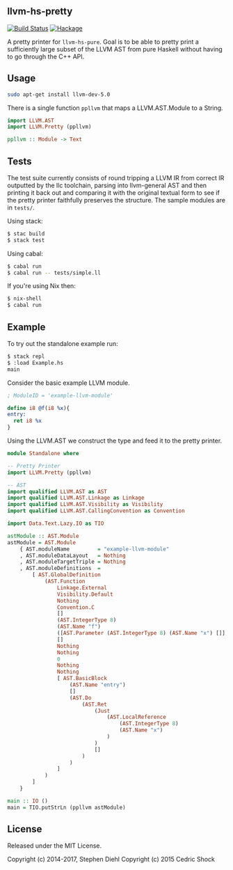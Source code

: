 llvm-hs-pretty
--------------

[![Build Status](https://travis-ci.org/llvm-hs/llvm-hs-pretty.svg)](https://travis-ci.org/llvm-hs/llvm-hs-pretty)
[![Hackage](https://img.shields.io/hackage/v/llvm-hs-pretty.svg)](https://hackage.haskell.org/package/llvm-hs-pretty)

A pretty printer for ``llvm-hs-pure``. Goal is to be able to pretty print a
sufficiently large subset of the LLVM AST from pure Haskell without having to go
through the C++ API.

Usage
-----

```bash
sudo apt-get install llvm-dev-5.0
```

There is a single function ``ppllvm`` that maps a LLVM.AST.Module to a
String.

```haskell
import LLVM.AST
import LLVM.Pretty (ppllvm)

ppllvm :: Module -> Text
```

Tests
-----

The test suite currently consists of round tripping a LLVM IR from correct IR
outputted by the llc toolchain, parsing into llvm-general AST and then printing
it back out and comparing it with the original textual form to see if the pretty
printer faithfully preserves the structure. The sample modules are in
``tests/``.

Using stack:

```bash
$ stac build
$ stack test
```

Using cabal:

```bash
$ cabal run
$ cabal run -- tests/simple.ll
```

If you're using Nix then:

```bash
$ nix-shell
$ cabal run
```

Example
-------

To try out the standalone example run:

```bash
$ stack repl
$ :load Example.hs
main
```

Consider the basic example LLVM module.

```llvm
; ModuleID = 'example-llvm-module'

define i8 @f(i8 %x){
entry:
  ret i8 %x
}
```

Using the LLVM.AST we construct the type and feed it to the pretty
printer.

```haskell
module Standalone where

-- Pretty Printer
import LLVM.Pretty (ppllvm)

-- AST
import qualified LLVM.AST as AST
import qualified LLVM.AST.Linkage as Linkage
import qualified LLVM.AST.Visibility as Visibility
import qualified LLVM.AST.CallingConvention as Convention

import Data.Text.Lazy.IO as TIO

astModule :: AST.Module
astModule = AST.Module
    { AST.moduleName         = "example-llvm-module"
    , AST.moduleDataLayout   = Nothing
    , AST.moduleTargetTriple = Nothing
    , AST.moduleDefinitions  =
        [ AST.GlobalDefinition
            (AST.Function
                Linkage.External
                Visibility.Default
                Nothing
                Convention.C
                []
                (AST.IntegerType 8)
                (AST.Name "f")
                ([AST.Parameter (AST.IntegerType 8) (AST.Name "x") []], False)
                []
                Nothing
                Nothing
                0
                Nothing
                Nothing
                [ AST.BasicBlock
                    (AST.Name "entry")
                    []
                    (AST.Do
                        (AST.Ret
                            (Just
                                (AST.LocalReference
                                    (AST.IntegerType 8)
                                    (AST.Name "x")
                                )
                            )
                            []
                        )
                    )
                ]
            )
        ]
    }

main :: IO ()
main = TIO.putStrLn (ppllvm astModule)
```

License
-------

Released under the MIT License.

Copyright (c) 2014-2017, Stephen Diehl
Copyright (c) 2015 Cedric Shock
